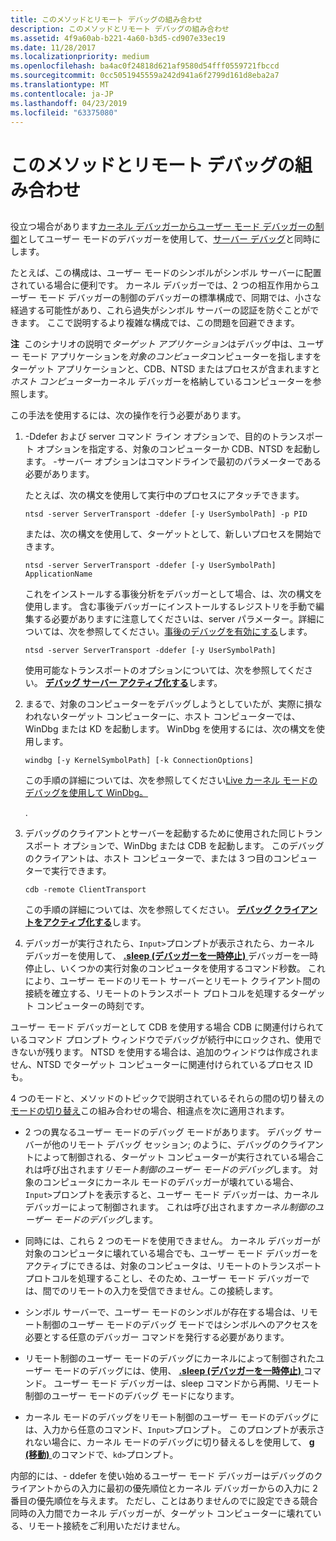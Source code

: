 ```yaml
---
title: このメソッドとリモート デバッグの組み合わせ
description: このメソッドとリモート デバッグの組み合わせ
ms.assetid: 4f9a60ab-b221-4a60-b3d5-cd907e33ec19
ms.date: 11/28/2017
ms.localizationpriority: medium
ms.openlocfilehash: ba4ac0f24818d621af9580d54fff0559721fbccd
ms.sourcegitcommit: 0cc5051945559a242d941a6f2799d161d8eba2a7
ms.translationtype: MT
ms.contentlocale: ja-JP
ms.lasthandoff: 04/23/2019
ms.locfileid: "63375080"
---
```

# <a name="combining-this-method-with-remote-debugging"></a>このメソッドとリモート デバッグの組み合わせ


## <span id="ddk_opening_a_crash_dump_dbg"></span><span id="DDK_OPENING_A_CRASH_DUMP_DBG"></span>


役立つ場合があります[カーネル デバッガーからユーザー モード デバッガーの制御](controlling-the-user-mode-debugger-from-the-kernel-debugger.md)としてユーザー モードのデバッガーを使用して、[サーバー デバッグ](remote-debugging-through-the-debugger.md)と同時にします。

たとえば、この構成は、ユーザー モードのシンボルがシンボル サーバーに配置されている場合に便利です。 カーネル デバッガーでは、2 つの相互作用からユーザー モード デバッガーの制御のデバッガーの標準構成で、同期では、小さな経過する可能性があり、これら過失がシンボル サーバーの認証を防ぐことができます。 ここで説明するより複雑な構成では、この問題を回避できます。

**注**  このシナリオの説明で*ターゲット アプリケーション*はデバッグ中は、ユーザー モード アプリケーションを*対象のコンピュータ*コンピューターを指しますをターゲット アプリケーションと、CDB、NTSD またはプロセスが含まれますと*ホスト コンピューター*カーネル デバッガーを格納しているコンピューターを参照します。

 

この手法を使用するには、次の操作を行う必要があります。

1.  -Ddefer および server コマンド ライン オプションで、目的のトランスポート オプションを指定する、対象のコンピューターか CDB、NTSD を起動します。 -サーバー オプションはコマンドラインで最初のパラメーターである必要があります。

    たとえば、次の構文を使用して実行中のプロセスにアタッチできます。

    ```console
    ntsd -server ServerTransport -ddefer [-y UserSymbolPath] -p PID 
    ```

    または、次の構文を使用して、ターゲットとして、新しいプロセスを開始できます。

    ```console
    ntsd -server ServerTransport -ddefer [-y UserSymbolPath] ApplicationName 
    ```

    これをインストールする事後分析をデバッガーとして場合、は、次の構文を使用します。 含む事後デバッガーにインストールするレジストリを手動で編集する必要がありますに注意してくださいは、server パラメーター。詳細については、次を参照してください。[事後のデバッグを有効にする](enabling-postmortem-debugging.md)します。

    ```console
    ntsd -server ServerTransport -ddefer [-y UserSymbolPath] 
    ```

    使用可能なトランスポートのオプションについては、次を参照してください。 [**デバッグ サーバー アクティブ化する**](activating-a-debugging-server.md)します。

2.  まるで、対象のコンピューターをデバッグしようとしていたが、実際に損なわれないターゲット コンピューターに、ホスト コンピューターでは、WinDbg または KD を起動します。 WinDbg を使用するには、次の構文を使用します。

    ```console
    windbg [-y KernelSymbolPath] [-k ConnectionOptions] 
    ```

    この手順の詳細については、次を参照してください[Live カーネル モードのデバッグを使用して WinDbg。](performing-kernel-mode-debugging-using-windbg.md)

    .

3.  デバッグのクライアントとサーバーを起動するために使用された同じトランスポート オプションで、WinDbg または CDB を起動します。 このデバッグのクライアントは、ホスト コンピューターで、または 3 つ目のコンピューターで実行できます。

    ```console
    cdb -remote ClientTransport 
    ```

    この手順の詳細については、次を参照してください。 [**デバッグ クライアントをアクティブ化する**](activating-a-debugging-client.md)します。

4.  デバッガーが実行されたら、`Input>`プロンプトが表示されたら、カーネル デバッガーを使用して、 [ **.sleep (デバッガーを一時停止)** ](-sleep--pause-debugger-.md)デバッガーを一時停止し、いくつかの実行対象のコンピュータを使用するコマンド秒数。 これにより、ユーザー モードのリモート サーバーとリモート クライアント間の接続を確立する、リモートのトランスポート プロトコルを処理するターゲット コンピューターの時刻です。

ユーザー モード デバッガーとして CDB を使用する場合 CDB に関連付けられているコマンド プロンプト ウィンドウでデバッグが続行中にロックされ、使用できないが残ります。 NTSD を使用する場合は、追加のウィンドウは作成されません、NTSD でターゲット コンピューターに関連付けられているプロセス ID も。

4 つのモードと、メソッドのトピックで説明されているそれらの間の切り替えの[モードの切り替え](switching-modes.md)この組み合わせの場合、相違点を次に適用されます。

-   2 つの異なるユーザー モードのデバッグ モードがあります。 デバッグ サーバーが他のリモート デバッグ セッション; のように、デバッグのクライアントによって制御される、ターゲット コンピューターが実行されている場合これは呼び出されます*リモート制御のユーザー モードのデバッグ*します。 対象のコンピュータにカーネル モードのデバッガーが壊れている場合、`Input>`プロンプトを表示すると、ユーザー モード デバッガーは、カーネル デバッガーによって制御されます。 これは呼び出されます*カーネル制御のユーザー モードのデバッグ*します。

-   同時には、これら 2 つのモードを使用できません。 カーネル デバッガーが対象のコンピュータに壊れている場合でも、ユーザー モード デバッガーをアクティブにできるは、対象のコンピュータは、リモートのトランスポート プロトコルを処理することし、そのため、ユーザー モード デバッガーでは、間でのリモートの入力を受信できません。この接続します。

-   シンボル サーバーで、ユーザー モードのシンボルが存在する場合は、リモート制御のユーザー モードのデバッグ モードではシンボルへのアクセスを必要とする任意のデバッガー コマンドを発行する必要があります。

-   リモート制御のユーザー モードのデバッグにカーネルによって制御されたユーザー モードのデバッグには、使用、 [ **.sleep (デバッガーを一時停止)** ](-sleep--pause-debugger-.md)コマンド。 ユーザー モード デバッガーは、sleep コマンドから再開、リモート制御のユーザー モードのデバッグ モードになります。

-   カーネル モードのデバッグをリモート制御のユーザー モードのデバッグには、入力から任意のコマンド、`Input>`プロンプト。 このプロンプトが表示されない場合に、カーネル モードのデバッグに切り替えるしを使用して、 [ **g (移動)** ](g--go-.md)のコマンドで、`kd>`プロンプト。

内部的には、- ddefer を使い始めるユーザー モード デバッガーはデバッグのクライアントからの入力に最初の優先順位とカーネル デバッガーからの入力に 2 番目の優先順位を与えます。 ただし、ことはありませんのでに設定できる競合同時の入力間でカーネル デバッガーが、ターゲット コンピューターに壊れている、リモート接続をご利用いただけません。

 

 





